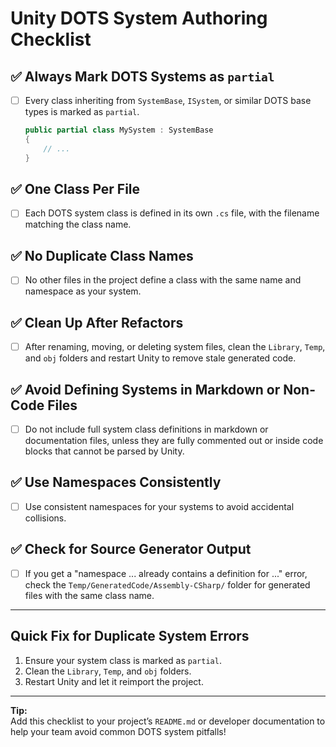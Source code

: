 # Unity DOTS System Authoring Checklist

## ✅ Always Mark DOTS Systems as `partial`
- [ ] Every class inheriting from `SystemBase`, `ISystem`, or similar DOTS base types is marked as `partial`.
  ```csharp
  public partial class MySystem : SystemBase
  {
      // ...
  }
  ```

## ✅ One Class Per File
- [ ] Each DOTS system class is defined in its own `.cs` file, with the filename matching the class name.

## ✅ No Duplicate Class Names
- [ ] No other files in the project define a class with the same name and namespace as your system.

## ✅ Clean Up After Refactors
- [ ] After renaming, moving, or deleting system files, clean the `Library`, `Temp`, and `obj` folders and restart Unity to remove stale generated code.

## ✅ Avoid Defining Systems in Markdown or Non-Code Files
- [ ] Do not include full system class definitions in markdown or documentation files, unless they are fully commented out or inside code blocks that cannot be parsed by Unity.

## ✅ Use Namespaces Consistently
- [ ] Use consistent namespaces for your systems to avoid accidental collisions.

## ✅ Check for Source Generator Output
- [ ] If you get a "namespace ... already contains a definition for ..." error, check the `Temp/GeneratedCode/Assembly-CSharp/` folder for generated files with the same class name.

---

## Quick Fix for Duplicate System Errors

1. Ensure your system class is marked as `partial`.
2. Clean the `Library`, `Temp`, and `obj` folders.
3. Restart Unity and let it reimport the project.

---

**Tip:**  
Add this checklist to your project’s `README.md` or developer documentation to help your team avoid common DOTS system pitfalls! 